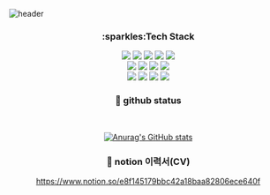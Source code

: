![header](https://capsule-render.vercel.app/api?type=waving&color=gradient&height=300&section=header&text=Hi,%20There~%20I`m%20Hee%20Kyoung%20&fontSize=40)

  <div align=center> <h3>:sparkles:Tech Stack</h3> </div>
<div align=center>
  <img src="https://img.shields.io/badge/java-007396?style=for-the-badge&logo=java&logoColor=white"> 

  
  <img src="https://img.shields.io/badge/html5-E34F26?style=for-the-badge&logo=html5&logoColor=white"> 
  <img src="https://img.shields.io/badge/css-1572B6?style=for-the-badge&logo=css3&logoColor=white"> 
  <img src="https://img.shields.io/badge/javascript-F7DF1E?style=for-the-badge&logo=javascript&logoColor=black"> 
  <img src="https://img.shields.io/badge/jquery-0769AD?style=for-the-badge&logo=jquery&logoColor=white">
  <br>
  
  <img src="https://img.shields.io/badge/oracle-F80000?style=for-the-badge&logo=oracle&logoColor=white"> 
  <img src="https://img.shields.io/badge/vue.js-4FC08D?style=for-the-badge&logo=vue.js&logoColor=white"> 
  <img src="https://img.shields.io/badge/spring-6DB33F?style=for-the-badge&logo=spring&logoColor=white">  
  <img src="https://img.shields.io/badge/bootstrap-7952B3?style=for-the-badge&logo=bootstrap&logoColor=white">
  <br>
  <img src="https://img.shields.io/badge/apache tomcat-F8DC75?style=for-the-badge&logo=apachetomcat&logoColor=white">  
  <img src="https://img.shields.io/badge/github-181717?style=for-the-badge&logo=github&logoColor=white">
  <img src="https://img.shields.io/badge/git-F05032?style=for-the-badge&logo=git&logoColor=white">
  <img src="https://img.shields.io/badge/fontawesome-339AF0?style=for-the-badge&logo=fontawesome&logoColor=white">
  <br>

  <div align=center> <h3>👤 github status</h3> </div>
  <br>
  
[![Anurag's GitHub stats](https://github-readme-stats.vercel.app/api?username=heekyoung-kim&hide=contribs&count_private=true&show_icons=true&show_icons=true&theme=dracula)](https://github.com/anuraghazra/github-readme-stats)

 <div align=center> <h3>👤 notion 이력서(CV)</h3> </div>

 https://www.notion.so/e8f145179bbc42a18baa82806ece640f
 </div> 

